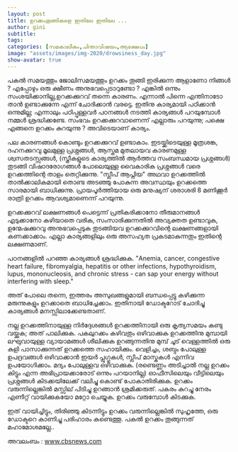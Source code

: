 ```yaml
---
layout: post
title: ഉറക്കംതൂങ്ങികളെ ഇതിലേ ഇതിലേ ...
author: gini
subtitle: 
tags: 
categories: [സമകാലീകം,ചിന്താവിഷയം,ആക്ഷേപം]
image: "assets/images/img-2020/drowsiness_day.jpg"
show-avatar: true
---
```


പകല്‍ സമയത്തും ജോലിസമയത്തും ഉറക്കം തൂങ്ങി ഇരിക്കുന്ന ആളാണോ നിങ്ങള്‍ ? എപ്പോഴും ഒരു ക്ഷീണം അനുഭവപ്പെടാറുണ്ടോ ? എങ്കില്‍ ഒന്നും സംശയിക്കാനില്ല,ഉറക്കക്കുറവ് തന്നെ കാരണം. എന്നാല്‍ പിന്നെ എന്തിനാടോ താന്‍ ഉണ്ടാക്കുന്നേ എന്ന് ചോദിക്കാന്‍ വരട്ടെ. ഇതിനു കാര്യമായി പഠിക്കാന്‍ ഒന്നുമില്ല; എന്നാലും പഠിപ്പുള്ളവര്‍ പഠനങ്ങള്‍ നടത്തി കാര്യങ്ങള്‍ പറയുമ്പോള്‍ നമ്മള്‍ ശ്രദ്ധിക്കണ്ടേ. സംഭവം ഉറക്കക്കുറവാണെന്ന് എല്ലാരും പറയുന്നു; പക്ഷെ എങ്ങനെ ഉറക്കം കുറയുന്നു ? അവിടെയാണ് കാര്യം.

പല കാരണങ്ങള്‍ കൊണ്ടും ഉറക്കക്കുറവ് ഉണ്ടാകാം. ഇടയ്ക്കിടെയുള്ള മൂത്രശങ്ക, ദഹനക്കുറവു മൂലമുള്ള പ്രശ്നങ്ങള്‍, ആസ്തമ മുതലായവ കാരണമുള്ള ശ്വസതടസ്സങ്ങള്‍, (സ്ത്രീകളുടെ കാര്യത്തില്‍ ആര്‍ത്തവ സംബന്ധമായ പ്രശ്നങ്ങള്‍)  തുടങ്ങി വിഷാദരോഗങ്ങള്‍ പോലെയുള്ള വൈകാരിക പ്രശ്നങ്ങള്‍ വരെ ഉറക്കത്തിന്റെ താളം തെറ്റിക്കുന്നു. "സ്ലീപ്‌ ആപ്നിയ" അഥവാ ഉറക്കത്തില്‍ താല്‍ക്കാലികമായി തൊണ്ട അടഞ്ഞു പോകുന്ന അവസ്ഥയും ഉറക്കത്തെ  സാരമായി ബാധിക്കുന്നു. പ്രായപൂര്‍ത്തിയായ ഒരു മനുഷ്യന് ശരാശരി 8 മണിക്കൂര്‍ രാത്രി ഉറക്കം  ആവശ്യമാണെന്ന്  പറയുന്നു.

ഉറക്കക്കുറവ് ലക്ഷണങ്ങള്‍
പെട്ടെന്ന് പ്രതികരിക്കാനോ തീരുമാനങ്ങള്‍ എടുക്കാനോ കഴിയാതെ വരിക, സംസാരിക്കുന്നതില്‍ അവ്യക്തത ഉണ്ടാവുക, ഉന്മേഷക്കുറവു അനുഭവപ്പെടുക തുടങ്ങിയവ ഉറക്കക്കുറവിന്റെ ലക്ഷണങ്ങളായി കണക്കാക്കാം. എല്ലാ കാര്യങ്ങളിലും ഒരു അസഹ്യത പ്രകടമാകുന്നതും ഇതിന്റെ ലക്ഷണമാണ്.

പഠനങ്ങളില്‍ പറഞ്ഞ കാര്യങ്ങള്‍ ശ്രദ്ധിക്കുക.
"Anemia, cancer, congestive heart failure, fibromyalgia, hepatitis or other infections, hypothyroidism, lupus, mononucleosis, and chronic stress - can sap your energy without interfering with sleep."

അത് പോലെ തന്നെ, ഇത്തരം അസുഖങ്ങളുമായി ബന്ധപ്പെട്ടു കഴിക്കുന്ന മരുന്നുകളും ഉറക്കാതെ ബാധിച്ചേക്കാം. ഇതിനായി  ഡോക്ടറോട് ചോദിച്ചു കാര്യങ്ങള്‍ മനസ്സിലാക്കേണ്ടതാണ്.

നല്ല ഉറക്കത്തിനായുള്ള നിര്‍ദ്ദേശങ്ങള്‍
ഉറക്കത്തിനായി ഒരു കൃത്യസമയം കണ്ടു വയ്ക്കുക; അത് പാലിക്കുക.
പകലുറക്കം കഴിവതും ഒഴിവാക്കുക
ഉറക്കത്തിനു മുമ്പായി ലഘുവായുള്ള വ്യായാമങ്ങള്‍ ശീലിക്കുക
ഉറങ്ങുന്നതിനു മുമ്പ് ചൂട് വെള്ളത്തില്‍ ഒരു കുളി പാസാക്കുന്നത് ഉറക്കത്തെ സഹായിക്കും.
വെളിച്ചം, ശബ്ദം പോലുള്ള ഉപദ്രവങ്ങള്‍ ഒഴിവാക്കാന്‍ ഇയര്‍ പ്ലുഗ്ഗുകള്‍, സ്ലീപ്‌ മാസ്കുകള്‍ എന്നിവ ഉപയോഗിക്കാം.
മദ്യം പോലുള്ളവ ഒഴിവാക്കുക. (രണ്ടെണ്ണം അടിച്ചാല്‍ നല്ല ഉറക്കം കിട്ടും എന്ന അഭിപ്രായക്കാരോട് ഒന്നും പറയാനില്ല)
ഓഫീസിലെയും വീട്ടിലെയും പ്രശ്നങ്ങള്‍ കിടക്കയിലേക്ക് വലിച്ചു കൊണ്ട് പോകാതിരിക്കുക.
ഉറക്കം വരുന്നില്ലെങ്കില്‍ മസ്സില് പിടിച്ചു ഉറങ്ങാന്‍ ശ്രമിക്കരുത്. പകരം കുറച്ചു നേരം എണീറ്റ് വായിക്കുകയോ മറ്റോ ചെയ്യുക. ഉറക്കം വരുമ്പോള്‍ കിടക്കുക.

ഇത് വായിച്ചിട്ടും, തിരിഞ്ഞു കിടന്നിട്ടും ഉറക്കം വരുന്നില്ലെങ്കില്‍ സുഹൃത്തേ, ഒരു ഡോക്ടറെ കാണിച്ചു പരിഹാരം കണ്ടെത്തൂ. പകല്‍ ഉറക്കം തൂങ്ങുന്നത് മഹാമോശമല്ലേ..


അവലംബം : www.cbsnews.com